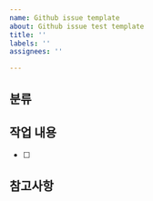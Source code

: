 ```yaml
---
name: Github issue template
about: Github issue test template
title: ''
labels: ''
assignees: ''

---
```


## 분류
>
## 작업 내용
- [ ]
## 참고사항
